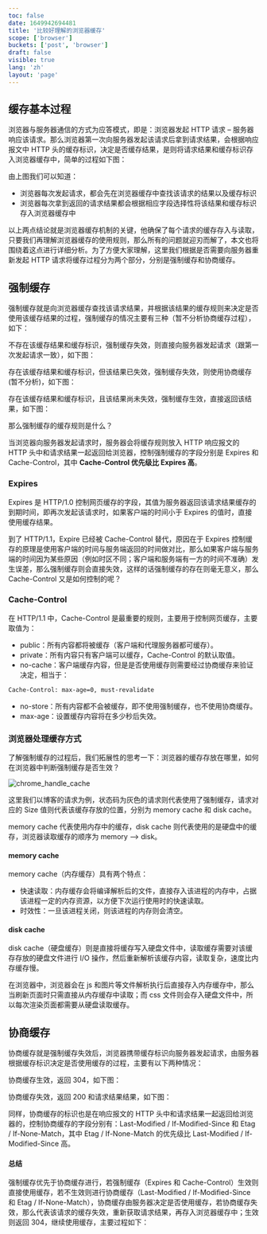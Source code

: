 ```yaml
---
toc: false
date: 1649942694481
title: '比较好理解的浏览器缓存'
scope: ['browser']
buckets: ['post', 'browser']
draft: false
visible: true
lang: 'zh'
layout: 'page'
---
```


<BookMark link="https://mp.weixin.qq.com/s/d2zeGhUptGUGJpB5xHQbOA" title="【第1250期】彻底理解浏览器的缓存机制" desc="浏览器的缓存机制也就是我们说的HTTP缓存机制，其机制是根据HTTP报文的缓存标识进行的。" refIcon="https://res.wx.qq.com/a/wx_fed/assets/res/NTI4MWU5.ico" author="@叶河英 | 前端早读课" />

## 缓存基本过程

浏览器与服务器通信的方式为应答模式，即是：浏览器发起 HTTP 请求 – 服务器响应该请求。那么浏览器第一次向服务器发起该请求后拿到请求结果，会根据响应报文中 HTTP 头的缓存标识，决定是否缓存结果，是则将请求结果和缓存标识存入浏览器缓存中，简单的过程如下图：

<CenterImg src="https://res.zrain.fun/images/2022/06/browser_cache_first_req-3212b9698ff882d8415f1499c6ae6ac6.png" alt="browser_cache_first_req" zoom="40%" source="https://app.diagrams.net/#R7Vpdb%2BMoFP01PG5lG38%2BxvnYaqQZzagj7faR2iRm1zGRTSbp%2FPoBjBMbu01axXFaOYoSuMDFcA8nHAiA0%2FX%2B7xxtkq80ximwjHgP4AxYlmkFFv8SlufS4gZuaVjlJFaVjoYH8hsro6GsWxLjolGRUZoysmkaI5plOGING8pzumtWW9K02esGrXDL8BChtG39h8QsKa2%2B5R3t95iskqpn0w3KkjWqKquRFAmK6a5mgnMApzmlrEyt91Ocismr5qVst3ih9PBgOc7YOQ0Km%2Bx%2FfPnxbZfeL%2F8rsi9Waj7%2Bpbz8QulWDRjMXRA6wF%2BAuQ8mHvB9MHdAEICJr8bBnqvJyek2i7HwbwAY7hLC8MMGRaJ0x%2BHAbQlbpzxn8uSSpOmUpjSXbWEU4yf%2FidsLltP%2Fca0EujCAsWhBM7ZAa5IK7HzFeU52mM8qzlXZA93msrOEMQ4Hy4ET%2FsEnQHyICsXditJVitGGFHcRXcuCqJBVF8vSM0%2FqvtWc4Jzh%2FYuTbR5CyLGP6RqznDszVIMDfhXsA5Xd1TCkTEkNPrayIYXa1cHxMbA8oWL7hjhbb4rz3APhFARQWCYzEFw28stlFPF%2BPmnkbXhbkYedkQ%2BmwJ%2BJ8PoTMDH7WeFYvj5rnF37tuJsj0x%2BFSa3vYED7Y5UPhCVDx56b%2BTyq3D54IH224HWo4mzeCL0Dc9lNMPN6DVDzWchf%2F5XZO6cKvuoasrMbF%2BvOXuucnvCas147rFWcmwkMlWbGBWJ7NgcHBI4bkk7DRB8QqsnOPGzylC%2BwuyUkGoDrAYgpwNAlS3HKWLkV%2FNxu1ClevhOCR%2FIAb%2Bm18QvNDVglsNUreoaUXN0EKvKkeVqjsp5aDmSID8M%2B%2F24Dy6K%2BwYWr7kIPgHu3TNxbw2Je1uDK9Thei7u7VMLqGfcV92NwB8c%2BN6ZwIdDAt9xNLw67wS%2Ba2iOjCsDv%2BMAUgd%2BkaCNSC5TvFcrIKwthihFRUGi19bDRxOsp4E8FPAsjShN%2F72M655w1Dfwuk5EPTCZivfcBqEP%2BBNxdSUsUlRxeR2YQmFzqR169z9%2Ffpdye8EzUoCbwLdkvUDIMR3EXJywJkRRSlaZwC%2BPrIy9kDAkQulEFaxJHIvmYY4L8hs9SVcCzhsxKXKanBA4M%2BFry2hR3p2YLVyrX4v6IqhMH1eyHc7bKvw4bclmdi0Eqy%2FNZnactPZOZTd%2FAHO7VKYzUEvNny2avBOO%2BqayF45%2BLUlc5flQ0HEQKCyhtPA6c1FNHB1ZwJ9K3jOA7ymG892Rz3rmM2g4TRCZHXxmXZXPnHFr9pH4TKchvpW%2FM2ovzeHZCqHt9rrs1nXfceZubCStfknLMTXS6jg3N42rklbHFUnvpHXzlyO3S1qcXRokZTW5xr0IhbWY8cqn2mbHdU6HdHxlO9beu5UXvbakQl9c%2BI1c1zPXaRs0CAffoJ1xWzJu0G6H63QasuFF2M12X6PQE530zHwV9rXNW2gISfk2wmsp0mMRp0CedkYK7P3MrUmBttFBgfZlKJBnj3%2BNLuF4%2FIM5nP8B" />

由上图我们可以知道：

- 浏览器每次发起请求，都会先在浏览器缓存中查找该请求的结果以及缓存标识
- 浏览器每次拿到返回的请求结果都会根据相应字段选择性将该结果和缓存标识存入浏览器缓存中

以上两点结论就是浏览器缓存机制的关键，他确保了每个请求的缓存存入与读取，只要我们再理解浏览器缓存的使用规则，那么所有的问题就迎刃而解了，本文也将围绕着这点进行详细分析。为了方便大家理解，这里我们根据是否需要向服务器重新发起 HTTP 请求将缓存过程分为两个部分，分别是强制缓存和协商缓存。

## 强制缓存

强制缓存就是向浏览器缓存查找该请求结果，并根据该结果的缓存规则来决定是否使用该缓存结果的过程，强制缓存的情况主要有三种（暂不分析协商缓存过程），如下：

不存在该缓存结果和缓存标识，强制缓存失效，则直接向服务器发起请求（跟第一次发起请求一致），如下图：

<CenterImg src="https://res.zrain.fun/images/2022/06/browser_cache_force_caching_disable-f87ce697c43a13dc647035f0971e1b14.png" alt="browser_cache_force_caching_disable" zoom="40%" source="https://app.diagrams.net/#R7Zpbb9sgFMc%2FDY%2BrbOPro53LKk3TpnXS1kdqk5jWNhEmTdpPP8A48a1pWjWXVYmq1BzgYDg%2F%2FvEhAXCUr78ytEi%2F0wRnwDKSNYBjYFmmFVjin7Q8VRbXDirDnJFEN9oabsgz1kZDW5ckwWWrIac042TRNsa0KHDMWzbEGF21m81o1h51gea4Z7iJUda3%2FiEJTyurb3lb%2BzUm87Qe2XT1%2FHJUN9YzKVOU0FXDBCcAjhilvLrK1yOcycWr16XqN32hdnNjDBd8nw7026%2Fi%2Fvnh17X%2F4%2B5h%2FXh%2Fa%2Bf3X7SXR5Qt9YTBxAWRA%2FwpmPgg9IDvg4kDggCEvp4Hf6oXh9FlkWDp3wAwWqWE45sFimXtSuAgbCnPM1EyxeWMZNmIZpSpvjBO8J1%2FJ%2BwlZ%2FQBN2qgCwOYyB604FOUk0yy8x0zRlZYrCpmuu6GLpkaLOVc4GA5MBRvYgHkm2xQXs0pnWcYLUh5FdNcVcSlajqdVZ7FZde3XhPMOF6%2FuNjmJoSCfUxzzJlwZugOG3419oEurhoMaVPawMfWNqSpnW8cbwMrLnRs3xBn601xnnggGoEASks4BsHHRn42i2MxzieNvA3PK%2FJwMPLBCPhjGV4%2FBKF5mB2O1euzxtm1zyvO9kXJj6Lk0D5xoJ2LlJ9Iyk8eevei5UfR8pMH2usHuhtNXCShzG9EqaAFbkevHWqxCuzpryxcOXXxVrdUhfG62XL8VJfWhDe6idJto2bbSRbqPgkqUzWweXIkcNJL7TpAiAWt7%2BCVj1WO2Bzz1xKpPmANgJwBgGobwxni5LF9u0NU6RF%2BUiImsuHX9Dr8mh0wq2nqXs0cseNok6xqR5bbcVStQ8%2BRgnwz7fdz738o9y0Wj7kJPgH3zp7cW6fk3u7gCru47su9%2FdoGOjD3wYX7M%2BHe3ZN7eEruHaeDq%2FNO7l2j48g4Lvf1NtsFfpmihbycZXitd0DU2AxxhsqSxLv2w%2F%2BWr74O8qnAszo6afrvFVzXuDIaL2u320NjOHQM7oFwJP8mNoh8IO5IpFrSojIskWsHpky3Rd4dede%2Ff%2F9UufdUFFQ2bgLfUu0CmZt1kRaZCm8DizIyLyTNIs6KBJnPkBhloa7ISZLI7hHDJXlGd8qVhHshF0UtkxMBZyx9LTktqy9SzB7l%2BrOjuSVq0%2F%2Bbv20O32p%2BnH7%2BZg5tC%2BtQCZw5cOB%2BcGE7%2B9OY8xW23XrUS%2FT3zqc6etlzdGhhGz79jywlY9XRUTBwRigtkbKINhPZTJ4qWcAfKRU0gO9pvfPdi7odWN2g4bQhMgfUzTqqug182XB5bDtfdevKkHjMH1K7N2cP3i7RPHouMfTFyJ5PahcJO6yEOWZHwrwBCTM%2BRsJEcfujmgqu7U%2BT4OQf" />

存在该缓存结果和缓存标识，但该结果已失效，强制缓存失效，则使用协商缓存(暂不分析)，如下图：

<CenterImg src="https://res.zrain.fun/images/2022/06/browser_cache_force_caching_disable_part_2-a1bdf16adf72c8ecb6444156dc58e2d8.png" alt="browser_cache_force_caching_disable_part_2" zoom="40%" source="https://app.diagrams.net/#R7Zpbb5swFMc%2FjR9XAQYCj5DLKk3TpnXS1kcHnOAWcGScJu2nn21Mwq1JWjWXVclDYh%2FsY%2Bzz8z8cJwAOs%2FVXhhbJdxrjFFhGvAZwBCzLtHxLfEjLc2lxbb80zBmJdaOt4Y68YG00tHVJYlw0GnJKU04WTWNE8xxHvGFDjNFVs9mMps1RF2iOO4a7CKVd6x8S86S0etZga7%2FFZJ5UI5uunl%2BGqsZ6JkWCYrqqmeAYwCGjlJelbD3EqVy8al3KfpNXrm5ujOGcH9KBfvuVP7w8%2Frr1fkwf108P93b28EV7eULpUk8YjF0QOsCbgLEHggHwPDB2gO%2BDwNPz4M%2FV4jC6zGMs%2FRsAhquEcHy3QJG8uhI4CFvCs1TUTFGckTQd0pQy1RdGMZ56U2EvOKOPuHYFutCHsexBcz5BGUklO98xY2SFxapipq%2Fd0SVTgyWcCxwsBwbiTSyAfJMNips5pfMUowUpbiKaqQtRoZpOZqVnUWz71muCGcfrVxfb3IRQsI9phjkTzgzdYcOvxt7X1VWNIW1KavjY2oY0tfON421gRUHH9g1xtt4U5%2FEAhEPgQ2kJRsD%2F2MjPZlEkxvmkkbfhZUUe9kbeHwJvJMPrBSAwj7PDsXp91ji79mXF2b4q%2BUmUHNpnDrRzlfIzSfnZQ%2B9etfwkWn72QA%2B6gW5HE%2BdxIPMbUctpjpvRa4ZarAJ7%2FisrN05VvdctVWW0rrccPVe1NeG1bqJ2X7uy7SQrVZ8YFYka2Dw7EjjupHYtIMSCVnew52uVIzbHfF8i1QWsBpDTA1BlYzhFnDw1b7ePKj3CT0rERDb8moMWv2YLzHKaulc9R2w52iSr2pHlthyV69BxpCDfTPv93Hsfyn2DxVNugk%2FAvXMg99Y5ubdbuMI2rodyb%2B%2FbQEfm3r9yfyHcuwdyD8%2FJveO0cHXeyb1rtBwZp%2BW%2B2ma7wC8StJDFWYrXegeEtc0QpagoSLRrP%2Fxv%2Bep%2BkM8FntXSSdN7r%2BC6xo1Re1m73R4bw75jcJVQ%2B6bMqUVyHQ5uf%2F%2F%2BqRLsiaiolNsEXtnOlwlYm1uRjvAmlSgl81wiK4Kpwi2TFhKhNNAXMhLHsnvIcEFe0FS5kgQv5MzVWjghcEbS15LTovy1xOygrL8g6txXpv83SYOtgxjT6SZpptnDvnWsLM3sOVU%2Funpd%2FJHL5arXbtGx3vsl2hbFjqNjq1ffEX912idPg4b9B4HSEiqLC%2FyxbCYbW8AbSktgAG%2Bg9c5zwdgG4UgVpBaCsBzCliIouzvy0NFyU6l4UyZKc1nSIhoESkSFmtpqiFAO13M%2FnUGvknrks22%2FRa7ZI6mDng0JjyapPT9jXB8IL1dS29onEog%2BiX1zXjLYpdQnz1L6f3IRmycMlB4KvXK1agWOfmD0bPWMGMhmB2ndK%2BK5%2Fwn0qpLHVUnHcJoq6faopPUxKimq238Elfxu%2F1cFx%2F8A" />

存在该缓存结果和缓存标识，且该结果尚未失效，强制缓存生效，直接返回该结果，如下图：

<!-- ![img](https://res.zrain.fun/images/2022/03/162db6359acd19d3-tplv-t2oaga2asx-watermark-7bdc469e3befed1535fe386954049309.webp) -->
<CenterImg src="https://res.zrain.fun/images/2022/06/browser_cache_force_caching_disable_part_3-a675f644a319bb233c3fc6db6c7530d0.png" alt="browser_cache_force_caching_disable_part_3" zoom="40%" source="https://app.diagrams.net/#R7Vnfb5swEP5r%2FLgqYCDwCAlZpWnatE7a%2BuiAA24NjozTpP3rZxuT8GtNOzVNO7UPqe%2Fz%2BYzvvrucCYCzYveZo3X%2BlaWYAnuS7gCcA9u27MCW%2FxRyXyOeE9RAxklqlA7AFXnABpwYdENSXHUUBWNUkHUXTFhZ4kR0MMQ523bVVox2d12jDA%2BAqwTRIfqLpCKvUd%2BeHvBLTLK82dnyzPkK1Cibk1Q5Stm2BcEYwBlnTNSjYjfDVDmv8Uu9bvGX2f2DcVyKpyxgX36UNw%2B3Py79b8vb3d3NtVPcfDJW7hDdmAOD2AORC%2FwFiH0QToHvg9gFQQBC35xD3DfO4WxTpljZnwAYbXMi8NUaJWp2K%2BkgsVwUVEqWHK4IpTNGGddrYZLipb%2BUeCU4u8WtGejBAKZqBSvFAhWEKu58xZyTLZZexdzMXbEN15vlQkg62C4M5Yd0gPpQCtVFxlhGMVqT6iJhhZ5IKq26WNWW5bBv2%2FgEc4F3f3W2tQ%2Bh5D5mBRZcGpuYBXv%2BGtoHRty2OGSgvEUfx2DIsDbbGz4EVg5MbJ8RZ%2FtZcY6nIJqBACoknIPgZSO%2FWiWJ3Oc%2FjbwD31bknY8Mf5UMP3ug3Y8UP1OKnz3002Ho%2B9HEZRqqdkhKJStxN3rdUEsv8PvfSrhwG%2FHaaGphvmtrzu8baUdEa5mUrlszh0VKaNakqMr1xtbZKYHTQSfYI4R0aPMER6qtQDzD4ljfNSRYi0DuCIEajGOKBLnrPu4Yq8wO3xmRB9nz15p2%2BQutHjHrY5pV7ZayZ2jf2zaJ4PUM1X4YGNIk3x%2F733nvvyjvO1x8zST4D3jvPpH39jl57%2FToCvt0fSrvnWMJdGLeN9s9Rnx53Vyr4YrincmAqJUMCUVVRZLH8uG9tXPHiXwu4tk9vlj%2BvxLPm1xMWn%2F242ZPTcOxtwe63wws1XLK3jOaXv78%2BV33nwsp6I7UAn6tFwB%2FPuCtbMtEl5WIkqxUlJXB1OFWzRtJEA3NREHSVC2POK7IA1pqU4rBa3Vy7Qs3Au5c2doIVtUvmawBlc0XRJv3DfR%2Bm1XYu6dY7rBZtawR7tun6latkZcRJ69eb%2F5G8nar1%2BNFZ7%2FLs5vHXlEcGDp19YKj1au%2BDKt78mz8nqyQSCMeCGKlppRt4M8UEk6APzX1zvdA7IDIB4GjlaXBUNtxVBFUiKvu5LZHVcVbcjnK1EhtEUQg0qv8GISurqYLbcdVU3Lf4xf4j0r6wm98gh5hrZFKOh3JQ%2Fj8SirFwy8DNeMPv6%2FA%2BA8%3D" />

那么强制缓存的缓存规则是什么？

当浏览器向服务器发起请求时，服务器会将缓存规则放入 HTTP 响应报文的 HTTP 头中和请求结果一起返回给浏览器，控制强制缓存的字段分别是 Expires 和 Cache-Control，其中 **Cache-Control 优先级比 Expires 高**。

### Expires

Expires 是 HTTP/1.0 控制网页缓存的字段，其值为服务器返回该请求结果缓存的到期时间，即再次发起该请求时，如果客户端的时间小于 Expires 的值时，直接使用缓存结果。

到了 HTTP/1.1，Expire 已经被 Cache-Control 替代，原因在于 Expires 控制缓存的原理是使用客户端的时间与服务端返回的时间做对比，那么如果客户端与服务端的时间因为某些原因（例如时区不同；客户端和服务端有一方的时间不准确）发生误差，那么强制缓存则会直接失效，这样的话强制缓存的存在则毫无意义，那么 Cache-Control 又是如何控制的呢？

### Cache-Control

在 HTTP/1.1 中，Cache-Control 是最重要的规则，主要用于控制网页缓存，主要取值为：

- public：所有内容都将被缓存（客户端和代理服务器都可缓存）。
- private：所有内容只有客户端可以缓存，Cache-Control 的默认取值。
- no-cache：客户端缓存内容，但是是否使用缓存则需要经过协商缓存来验证决定，相当于：

```txt
Cache-Control: max-age=0, must-revalidate
```

- no-store：所有内容都不会被缓存，即不使用强制缓存，也不使用协商缓存。
- max-age：设置缓存内容将在多少秒后失效。

### 浏览器处理缓存方式

了解强制缓存的过程后，我们拓展性的思考一下：浏览器的缓存存放在哪里，如何在浏览器中判断强制缓存是否生效？

![chrome_handle_cache](https://res.zrain.fun/images/2022/06/chrome_handle_cache-fcabce753075c788d4b4978b40c35d45.png)

这里我们以博客的请求为例，状态码为灰色的请求则代表使用了强制缓存，请求对应的 Size 值则代表该缓存存放的位置，分别为 memory cache 和 disk cache。

memory cache 代表使用内存中的缓存，disk cache 则代表使用的是硬盘中的缓存，浏览器读取缓存的顺序为 memory –> disk。

#### memory cache

memory cache（内存缓存）具有两个特点：

- 快速读取：内存缓存会将编译解析后的文件，直接存入该进程的内存中，占据该进程一定的内存资源，以方便下次运行使用时的快速读取。
- 时效性：一旦该进程关闭，则该进程的内存则会清空。

#### disk cache

disk cache（硬盘缓存）则是直接将缓存写入硬盘文件中，读取缓存需要对该缓存存放的硬盘文件进行 I/O 操作，然后重新解析该缓存内容，读取复杂，速度比内存缓存慢。

在浏览器中，浏览器会在 js 和图片等文件解析执行后直接存入内存缓存中，那么当刷新页面时只需直接从内存缓存中读取；而 css 文件则会存入硬盘文件中，所以每次渲染页面都需要从硬盘读取缓存。

## 协商缓存

协商缓存就是强制缓存失效后，浏览器携带缓存标识向服务器发起请求，由服务器根据缓存标识决定是否使用缓存的过程，主要有以下两种情况：

协商缓存生效，返回 304，如下图：

<CenterImg src="https://res.zrain.fun/images/2022/06/browser_cache_negotiation_caching_enable_part_1-eee330e15c5a9d17dc7adae6f3bc9c2e.png" alt="browser_cache_negotiation_caching_enable_part_1" zoom="40%" source="https://app.diagrams.net/#R7Ztdc5s4FIZ%2FjS6bAcTnJdh4M5ltp910p%2BtLAjLQxcgLSu3k168khA2CxDRjbCdDLhLpSDoyOq%2Be6IgEwNl690cRbJLPOEIZ0JRoB%2BAcaJqqORr9wSxPlcV0zMoQF2kkOh0M9%2BkzEkZFWB%2FTCJWtjgTjjKSbtjHEeY5C0rIFRYG37W4rnLVn3QQx6hjuwyDrWn%2BkEUkqq61ZB%2FstSuOknlk1naplHdSdxZOUSRDhbcMEfQBnBcakKq13M5SxxavXpRq3eKF1%2F8EKlJMhA0o93X27%2B%2FZlm92ufpb5nZapy0%2FCy68gexQPDHwTeAawF8C3gWsB2wa%2BARwHuLZ4DvJUL06BH%2FMIMf8KgN42SQm63wQha91SOVBbQtYZram0uEqzbIYzXPCxMIzQg%2F1A7SUp8L%2Bo0QJN6MCIjcA5WQTrNGPa%2BYyKIt0iuqqoEG33%2BLHgkyWEUDloBnTpN7oA7BvrUN7EGMcZCjZpeRPiNW8IS951sao806LsW6wJKgjavbjY6j6EVPsIrxEpqDNFDNjrV8jeEdVtQ0PClDTkowtbIFQb7x0fAksLIra%2FEWftt%2BLsW8CbAQcyizsHzmkjv1qFIZ3ng0Zeh9cVedgbeWcG7DkLr%2B0CVx1nhyP%2B9VHjbOrXFWd9IvlZSG7oxmUDbU4ovxDKLx56a2L5WVh%2B8UDb3UDL0UR55LL8htZynKN29NqhpqtQPP3DKjdGXV2Knrwy3zV7zp%2Fq2i4ljWG0tmy0HAaxSj0mCsqET6xeXBIo6qR2kiDogtaf4MivVRIUMSLHEqmuwBoCMnoEVNsKlAUk%2FdX%2BuH2qEjN8xSl9kL1%2BVautX6hKwqweU4xq5oiSo32yKhxppuSoWoeOIy7y%2FWO%2FXffOSXXf0uI5N8EH0L05UPfaJXWvS3KFslyH6l4%2FtoFG1n093ST8iwvfGih8eEnhG4akV%2BONwjcVyZFyZuH3XEDKwi%2BTYMOKqwztxA7wGpshzIKyTMPX9sN7S1iPC%2FlSwtMkUKr2W4lrHnE0tvD6bkR5Du2oLI2m%2BbRn3X7%2F%2FpXn1Ata4Vm2Cuyqn8NyLlmpNAMhbR0GWRrnTKQ0fDzALE9JwyBzRcM6jSI23CtQmT4HD9wV0%2ByGPTlfC8MDxpz5eiS4rF6QqB3xil8JTaXXpvebl0Hp7kWtVdwQu6r2qF0bKzFTe65TR%2BfV1d%2ByXC%2BvZMx0UvbBmZF1xNHYvOq7362v9NiVz6z%2Fto9ZPG4xgeOzbqyzBuwZs7gKsC1BONsEvg68OS8w%2BgGvmkJn2GPDDXazqJkZY9xDQUsxKwlsui7HJuWnzqfw2HQ9n6cz6QTRkS%2BwHUm5Sg9ErZ4tCEeDqDEd%2Bt4TRGX20SThRml8SQ4H5x5dt%2BdFav%2BbFLpdPJcTkBLKFJxyDXEotHV%2BDnRZt0F0ewGXx0%2BZExfH5aIhHS73d51NLmpn5WLP%2B53RuXj1b3aul4sUYC0Oam2cmSehZAe%2BZ76SV7vvoqCi93HtFVBSqlqMjKzgAY83ObRV6eh7otyJKacZbfloXco5Z4XcgHc80%2BHveiAn80eHJ8Gabr7GziOTjIy8eou0DoY2sH1%2BPquOb%2BagXHui28gXhNILQL0nt%2B2j2ynuB%2F%2F0b3%2BSL8u%2F47%2BW3if03%2FLu%2Bfmu7%2B%2Bpp%2BvB64Xb6xQyTpPnygQ94vZ0cOtVaN97jyH3dhPbLs02azS20erh%2F1AqoR3%2Bmwf6%2FwM%3D" />

协商缓存失效，返回 200 和请求结果结果，如下图：

<CenterImg src="https://res.zrain.fun/images/2022/06/browser_cache_negotiation_caching_enable_part_2-5fd0c8114015ebdca63eb85020310331.png" alt="browser_cache_negotiation_caching_enable_part_2" zoom="40%" source="https://app.diagrams.net/#R7Vptb6M4EP41%2FnhVwLx%2BhLxctdKedtWV7vqRghN85%2BAI3E26v%2F5sYwgY2mSjEtKKfkjtsT2DPY%2BfzAwBcL49%2FJlHu%2FQrTRAB5iw5ALgApmmYvsn%2FCclLKXEsvxRscpyoSUfBA%2F6FlHCmpM84QUVrIqOUMLxrC2OaZShmLVmU53TfnrampG11F21QR%2FAQR6Qr%2FRsnLC2lnuke5fcIb9LKsuGo%2FW2jarLaSZFGCd03RHAJ4DynlJWt7WGOiDi86lzKdatXRusHy1HGzllQWPjw%2Fcv3v%2Fbkfv1vkX0xifH4h9LyMyLPasNg6YDQBt4KLD0QuMDzwNIGvg8CT%2B2DvVSHk9PnLEFC%2FwzAcJ9ihh52USxG9xwOXJayLeE9gzfXmJA5JTSXa2GcoCfvicsLltP%2FUGMEOtCHiVhBM7aKtpgI7HxFeY73iJ8qytXYA33OpbGUMQ4H04YB%2F%2BAHID7EhOJuQ%2BmGoGiHi7uYbuVAXMipq3WpmTd13epMUM7Q4dXDNmoXcuwjukUs58pmakGNXwV7X3X3DQwpUdqAj6VkkULtplZ8dCxvKN%2F%2Bhp%2FN3%2FLz0gXhHPhQSIIF8N%2FX8%2Bt1HHM7n9TzFrwtz8Nez%2Ftz4C2Ee70ABMYwNxzJv8%2FqZ8e6LT9bE5Nfhcktd2RHOxOVj0Tlo7venbj8Klw%2BuqO9rqN1b6IsCUR%2Bw3sZzVDbe21X81PIX%2F4RnTu76j6qmbKzODRnLl6q3gGzxjLee2yMHBeJTrUmiYpUGjZGhwRKOqmdBgh%2BoNUTnPhaZVG%2BQexUItUFWANAdg%2BAKlmOSMTwz%2Fbj9qFKWfhGMd9IjV%2FDbeMXGhowy22qVc0cUVNUJ6tKkeloispz6CiSIK%2B3fTnu%2FXfFfQuL17wEnwD3zpm4N8fEvaXBFepwPRf31qkLNDDuK3MT8EcHvnsm8OGYwLdtDa%2F2hcB3Zpqi2ZWB31OA1IFfpNFONNcEHdQNCBuXISZRUeD4rfvw0RLW00AeC3imRpSGdynjOicUDQ28voqozKF9Q6TRPJ8O3fsfP77JnHrFOzLLNoBXzvNFzqUjlWcgrI3DiOBNJkDK3ScdLPIUHEckUANbnCRieZijAv%2BKnqQqgdmd2Lk8CzsE9kLoema0KF%2BQGB3wqq%2BEJtIr0cfNy6BWezHsbl5mGD1oN4dKzIyecurgfHXzVZbb5SudZjop%2B9mZkXtC0dB81VffrUp6ouQz76%2F2CUkoJQ7wl2KamGwCby4kwQx4rmI4zwFLC4QL2RDsB8LShCVoTyy3RWXRdIjguKectzaipWgzCCRtcv60pIlQmOt5no7RiUQHLmD7GnJnPSTq9lxBOBiJ2lPQ95FIVOc%2BniTczRp%2FmsKzc4%2Bu2utSav%2BbFH5dwkAyIGcoR%2FFUYKug0LNkHBiIaWex2yt0eTrKnHhxWF60teCyrnU2edG8Ki%2F2vN8ZnBdv%2Fs3O7fIiJ7AWD5ptOnPehSU75HvlkrzRfRclI4gur71BlHU46YjAMJRDPh%2FlQyvBoSIa7QaP3cm20ObJuNIPpImOrYk2B34pruPR7NJmHWJehzbPeGs0hZO3Q5s6o1nwXYjSct5i4xNGBibR6o68lr17tiTOywivL8JUGf6Ufo%2FOl3oNE%2Fb8ULC3hnkBX%2FLu8ffkJXaPv8qHy%2F8B" />

同样，协商缓存的标识也是在响应报文的 HTTP 头中和请求结果一起返回给浏览器的，控制协商缓存的字段分别有：Last-Modified / If-Modified-Since 和 Etag / If-None-Match，其中 Etag / If-None-Match 的优先级比 Last-Modified / If-Modified-Since 高。

#### 总结

强制缓存优先于协商缓存进行，若强制缓存（Expires 和 Cache-Control）生效则直接使用缓存，若不生效则进行协商缓存（Last-Modified / If-Modified-Since 和 Etag / If-None-Match），协商缓存由服务器决定是否使用缓存，若协商缓存失效，那么代表该请求的缓存失效，重新获取请求结果，再存入浏览器缓存中；生效则返回 304，继续使用缓存，主要过程如下：

<CenterImg src="https://res.zrain.fun/images/2022/06/browser_cache_process-ee7b190293c3493de0916abce9454712.png" alt="browser_cache_process" zoom="40%" source="https://app.diagrams.net/#R7Vxtc5s4EP41%2BlgPSIDhI%2Filvbn2rjO%2BuV4%2BEpBtrhh5sFwn9%2BtvBcK8ySlNbBMneDIOWr0YaZfn2V3JRmSyefiY%2Btv1FxbSGGEtfEBkijDWTVODf0LymEvGYycXrNIolI1KwSL6j0qh7LfaRyHd1RpyxmIebevCgCUJDXhN5qcpO9SbLVlc%2F9Stv6ItwSLw47b0WxTydS618biUf6LRal18sm7J%2BW38orGcyW7th%2BxQEZEZIpOUMZ5fbR4mNBaLV6xL3m9%2BovZ4YylNeJcOIVv8bf7uffbHE%2F3bR54sPvz26YMl740%2FFhOmIcxfFlnK12zFEj%2BelVIvZfskpGJUDUplm8%2BMbUGog%2FBfyvmjVKa%2F5wxEa76JZS19iPg%2FovvIlKW7Ss30QY6cFR6LQsLTx0onUbyr1pXdslLRb8kSPvc3USwEX2iaRgcKmqGprFuwfRqI21xzDiaFTeLCGyyieBMNdqMVY6uY%2BttoNwrYJqsIdlnT%2BTIfGS6bY9MkdIX5wcj3MQu%2B%2F7WOklw8j%2BJiIfLFFyt%2BUqdStCtu85Qii2fDT1eUP9EOHy0PHlnKNhQWC%2FqlNPZ59KN%2BH758dlbHdqV5wYW0sF%2BwNjnuDz%2Fey09CMwt5JrLnaGYjd4xsG81M5DjItVuWWbe7wzridLH1s1U5APjUbawvvS9BuxMWszS7ZxKE9N6%2BB%2FmOp%2Bw7rdQQizgkPBrBD5py%2BvC0GbTVdoRZiTEFyMrioYJYUrSugJWhXUjP4z5RRa9gSokwP0OVGqaUEPPOUQV3RBXSJ6oQvU9zeyaJ6bhOYyNN%2F5nRZaWvNI1g2YQ1DJaoaGf0aYlYyW8OMNs8ozUNuVYmmSDbQbMx8ibIIaLKnYpmLcZbs839fnczbLeEFzD4pdnOMGtsp1ttunMUdGdfiu6cge7eBsiQjiBj9goy%2BAbpbojZXmBueq%2BkRhSkZgrm8lwFhQG7uQQB1AqamyPXRLN51sZVUaGNvDmyx5ITof3AgF0YkJB6vKdiwKPsKhRoqD0f8HOmQt22i1z9bUX2NHtd29chitCemGZb0zq%2BmKp7Dbee5e7og7tz0o3pElNpahu9Dv%2BYSmg5lTTsEFTdINgsl0EA87sw2JhWg1ZsBa3gayYS7Zbu72aLlkZhxryutvoyJSyhjTWVIj%2BOVvCITQNYoWzdxfpFgR%2B7smIThWEGYCo7qVtSX6ZyBsXjRv5YV7CMyp0gl9J7sftXUfwffw56P7feDee16b2dQRv0fn696w29H5%2F%2FvvSOSZ8%2B5ZDTOJ9PqRsdnUrcq1OpqwJWU0Srdp6fgGvr19MbWpYUMZFny0y%2Fq2XpjSztYbcPW9yEL3oGwCEYj%2BqBLFb5lmNFIHsx3xLf4C51HXP0AXMqUNIFc3pN3JOB5N6bwZFeSQ63o6gs5Q7cZmQ5FFcwlnqH2kNe1saBZlrLboe0vJLlGm71sVzlOO2aaXnc69Z0HXK0Z0HOwHFV6nr1e9PtZC3RjIqPDA61J1K28mKKZgbypmIXECSO8YYyuGfAE9O0RriD24zHo6s6zu2s7JCkuYD29TqbGFrPSRrSa8CkoWcETMPG3xNuaRf%2F1eo1YGr7rxgegpJNsuMjwBrCc%2FWQM1N4rm1%2F972yCTHqeGIWRwt6pBLSTsMNG3yX2Ohp6N5QRCZX5RIDv57AZMiFvIhLrI5c0u8pkuI2h2MkFz9G0vw2moporvp1NOK0dd9CH%2FVjU9Hh6yCDEsKAq6sgNtI0%2B2kgg0Lz20PPBbeLoUnX3cNTjmnFxEyFiRWyzpgjP%2BEri2AmJZ02DHzcsNx8mrJTabytcRr5QrN5ZjNfhtY42UNwnPQLSFiVH34CE49%2BtyNO80IzuHCmyMXFEd%2Fc3Z6KPxgH%2Bor0clalOtp9gwDaz9d5LUOR9DHOg6BQLH%2BCIDes8occyOx%2F" />
